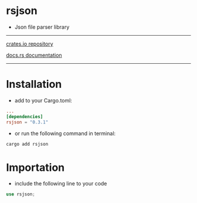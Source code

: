 # rsjson
- Json file parser library

---
[crates.io repository](https://crates.io/crates/rsjson)

[docs.rs documentation](https://docs.rs/rsjson/latest/rsjson/)

---
# Installation
- add to your Cargo.toml:
```toml
...
[dependencies]
rsjson = "0.3.1"
```
- or run the following command in terminal:
```bash
cargo add rsjson
```

# Importation
- include the following line to your code
```rust
use rsjson;
```